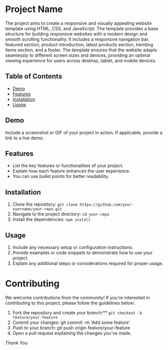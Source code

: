 # Project Name

The project aims to create a responsive and visually appealing website template using HTML, CSS, and JavaScript. The template provides a base structure for building responsive websites with a modern design and smooth scrolling functionality. It includes a responsive navigation bar, featured section, product introduction, latest products section, trending items section, and a footer. The template ensures that the website adapts seamlessly to different screen sizes and devices, providing an optimal viewing experience for users across desktop, tablet, and mobile devices.

## Table of Contents

- [Demo](https://shakeelkhuhro.github.io/E-Shop/)
- [Features](#features)
- [Installation](#installation)
- [Usage](#usage)

## Demo

Include a screenshot or GIF of your project in action. If applicable, provide a link to a live demo.

## Features

- List the key features or functionalities of your project.
- Explain how each feature enhances the user experience.
- You can use bullet points for better readability.

## Installation

1. Clone the repository: `git clone https://github.com/your-username/your-repo.git`
2. Navigate to the project directory: `cd your-repo`
3. Install the dependencies: `npm install`

## Usage

1. Include any necessary setup or configuration instructions.
2. Provide examples or code snippets to demonstrate how to use your project.
3. Explain any additional steps or considerations required for proper usage.

# Contributing
We welcome contributions from the community! If you're interested in contributing to this project, please follow the guidelines below:

1. Fork the repository and create your branch:**
    `git checkout -b feature/your-feature`
1. Commit your changes: git commit -m 'Add some feature'
1. Push to your branch: git push origin feature/your-feature
1. Open a pull request explaining the changes you've made.

*Thank You*